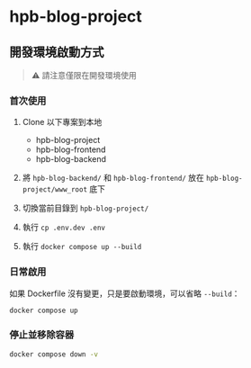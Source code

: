 # hpb-blog-project

## 開發環境啟動方式

> ⚠️ 請注意僅限在開發環境使用

### 首次使用

1. Clone 以下專案到本地

   - hpb-blog-project
   - hpb-blog-frontend
   - hpb-blog-backend

2. 將 `hpb-blog-backend/` 和 `hpb-blog-frontend/` 放在 `hpb-blog-project/www_root` 底下
3. 切換當前目錄到 `hpb-blog-project/`
4. 執行 `cp .env.dev .env`
5. 執行 `docker compose up --build`

### 日常啟用

如果 Dockerfile 沒有變更，只是要啟動環境，可以省略 `--build`：

```bash
docker compose up
```

### 停止並移除容器

```bash
docker compose down -v
```
